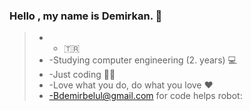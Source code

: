 ### Hello , my name is Demirkan. 👋 ###



>* - 🇹🇷
>* -Studying computer engineering (2. years)  💻
>* -Just coding 👨‍🔧
>* -Love what you do, do what you love :heart:
>* -Bdemirbelul@gmail.com for code helps robot:

<font color >
